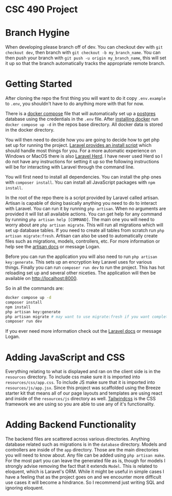 # CSC 490 Project

# Branch Hygine

When developing please branch off of dev. You can checkout dev with `git checkout dev`, then branch with `git checkout -b my_branch_name`. You can then push your branch with `git push -u origin my_branch_name`, this will set it up so that the branch automatically tracks the appropriate remote branch.

# Getting Started

After cloning the repo the first thing you will want to do it copy `.env.example` to `.env`, you shouldn't have to do anything more with that for now.

There is a [docker compose](https://docs.docker.com/compose/) file that will automatically set up a [postgres](https://www.postgresql.org/) database using the credentials in the `.env` file. After [installing docker](https://docs.docker.com/get-started/) run `docker compose up -d` in the repos base directory. All docker data is stored in the docker directory.

You will then need to decide how you are going to decide how to get php set up for running the project. [Laravel provides an install script](https://laravel.com/docs/11.x#installing-php) which should handle most things for you. For a more automatic experience on Windows or MacOS there is also [Laravel Herd](https://herd.laravel.com/). I have never used Herd so I do not have any instructions for setting it up so the following instructions will be for interacting with Laravel through the command line.

You will first need to install all dependencies. You can install the php ones with `composer install`. You can install all JavaScript packages with `npm install`.

In the root of the repo there is a script provided by Laravel called artisan. Artisan is capable of doing basically anything you need to do to interact with Laravel. You can run it by running `php artisan`. When no arguments are provided it will list all available actions. You can get help for any command by running `php artisan help [COMMAND]`. The main one you will need to worry about are `php artisan migrate`. This will run all migrations which will set up database tables. If you need to create all tables from scratch run `php artisan migrate:fresh`. Artisan can also be used to automatically create files such as migrations, models, controllers, etc. For more information or help see the [artisan docs](https://laravel.com/docs/11.x/artisan#main-content) or message Logan.

Before you can run the application you will also need to run `php artisan key:generate`. This sets up an encryption key Laravel uses for various things. Finally you can run `composer run dev` to run the project. This has hot reloading set up and several other niceties. The application will then be available on [http://localhost:8000](http://localhost:8000).

So in all the commands are:

```bash
docker compose up -d
composer install
npm install
php artisan key:generate
php artisan migrate # may want to use migrate:fresh if you want completely fresh tables
composer run dev
```

If you ever need more information check out the [Laravel docs](https://laravel.com/docs/11.x) or message Logan.

# Adding JavaScript and CSS

Everything relating to what is displayed and ran on the client side is in the `resources` directory. To include css make sure it is imported into `resources/css/app.css`. To include JS make sure that it is imported into `resources/js/app.jsx`. Since this project was scaffolded using the Breeze starter kit that means all of our page layouts and templates are using react and inside of the `resources/js` directory as well. [Tailwindcss](https://tailwindcss.com/) is the CSS framework we are using so you are able to use any of it's functionality.

# Adding Backend Functionality

The backend files are scattered across various directories. Anything database related such as migrations is in the `database` directory. Models and controllers are inside of the `app` directory. Those are the main directories you will need to know about. Any file can be added using `php artisan make`. For the most part you can leave the generated file as is, though for models I strongly advise removing the fact that it extends `Model`. This is related to eloquent, which is Laravel's ORM. While it might be useful in simple cases I have a feeling that as the project goes on and we encounter more difficult use cases it will become a hindrance. So I recommend just writing SQL and ignoring eloquent.

